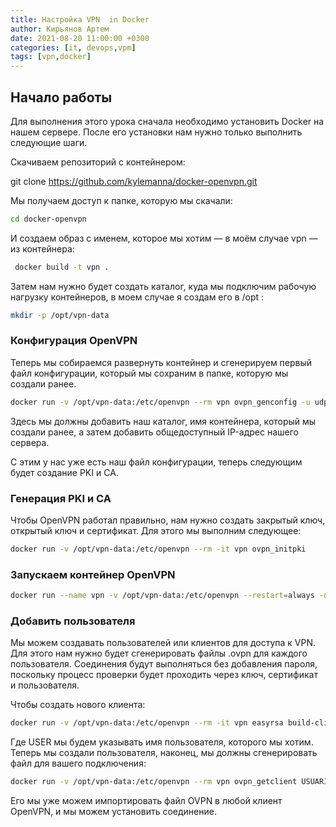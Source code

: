 ```yaml
---
title: Настройка VPN  in Docker
author: Кирьянов Артем
date: 2021-08-20 11:00:00 +0300
categories: [it, devops,vpm]
tags: [vpn,docker]
---
```


## Начало работы

Для выполнения этого урока сначала необходимо установить Docker на нашем сервере. После его установки нам нужно только выполнить следующие шаги.

Скачиваем репозиторий с контейнером:

git clone https://github.com/kylemanna/docker-openvpn.git

Мы получаем доступ к папке, которую мы скачали:
```sh
cd docker-openvpn 
```
И создаем образ с именем, которое мы хотим — в моём случае vpn — из контейнера:
```sh
 docker build -t vpn . 
 ```
Затем нам нужно будет создать каталог, куда мы подключим рабочую нагрузку контейнеров, в моем случае я создам его в /opt :
```sh
mkdir -p /opt/vpn-data 
```

### Конфигурация OpenVPN

Теперь мы собираемся развернуть контейнер и сгенерируем первый файл конфигурации, который мы сохраним в папке, которую мы создали ранее.

```sh
docker run -v /opt/vpn-data:/etc/openvpn --rm vpn ovpn_genconfig -u udp://[IP_ADRESS]:3000 
```
Здесь мы должны добавить наш каталог, имя контейнера, который мы создали ранее, а затем добавить общедоступный IP-адрес нашего сервера.

С этим у нас уже есть наш файл конфигурации, теперь следующим будет создание PKI и CA.

### Генерация PKI и CA

Чтобы OpenVPN работал правильно, нам нужно создать закрытый ключ, открытый ключ и сертификат. Для этого мы выполним следующее:

```sh
docker run -v /opt/vpn-data:/etc/openvpn --rm -it vpn ovpn_initpki 
```
### Запускаем контейнер OpenVPN
```sh
docker run --name vpn -v /opt/vpn-data:/etc/openvpn --restart=always -d -p 3000:1194/udp --cap-add=NET_ADMIN vpn 
```
### Добавить пользователя

Мы можем создавать пользователей или клиентов для доступа к VPN. Для этого нам нужно будет сгенерировать файлы .ovpn для каждого пользователя. Соединения будут выполняться без добавления пароля, поскольку процесс проверки будет проходить через ключ, сертификат и пользователя.

Чтобы создать нового клиента:
```sh
docker run -v /opt/vpn-data:/etc/openvpn --rm -it vpn easyrsa build-client-full USUARIO nopass 
```
Где USER мы будем указывать имя пользователя, которого мы хотим.
Теперь мы создали пользователя, наконец, мы должны сгенерировать файл для вашего подключения:
```sh
docker run -v /opt/vpn-data:/etc/openvpn --rm vpn ovpn_getclient USUARIO > USUARIO.ovpn 
```
Его мы уже можем импортировать файл OVPN в любой клиент OpenVPN, и мы можем установить соединение.